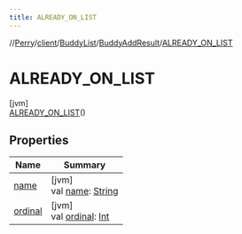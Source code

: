 ```yaml
---
title: ALREADY_ON_LIST
---
```

//[Perry](../../../../../index.html)/[client](../../../index.html)/[BuddyList](../../index.html)/[BuddyAddResult](../index.html)/[ALREADY_ON_LIST](index.html)



# ALREADY_ON_LIST



[jvm]\
[ALREADY_ON_LIST](index.html)()



## Properties


| Name | Summary |
|---|---|
| [name](../../../../tools.settings/-database-type/-my-s-q-l/index.html#-372974862%2FProperties%2F863300109) | [jvm]<br>val [name](../../../../tools.settings/-database-type/-my-s-q-l/index.html#-372974862%2FProperties%2F863300109): [String](https://kotlinlang.org/api/latest/jvm/stdlib/kotlin/-string/index.html) |
| [ordinal](../../../../tools.settings/-database-type/-my-s-q-l/index.html#-739389684%2FProperties%2F863300109) | [jvm]<br>val [ordinal](../../../../tools.settings/-database-type/-my-s-q-l/index.html#-739389684%2FProperties%2F863300109): [Int](https://kotlinlang.org/api/latest/jvm/stdlib/kotlin/-int/index.html) |

